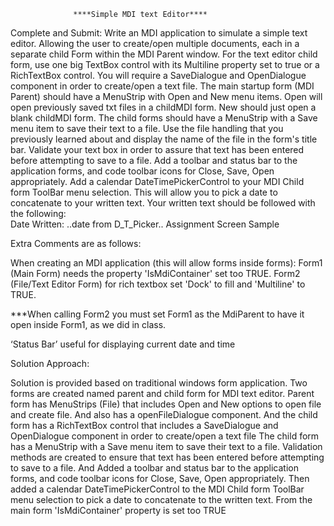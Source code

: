                   ****Simple MDI text Editor****
Complete and Submit:
Write an MDI application to simulate a simple text editor.  Allowing the user to create/open multiple documents, each in a separate child Form within the MDI Parent window.  For the text editor child form, use one big TextBox control with its Multiline property set to true or a RichTextBox control.  You will require a SaveDialogue and OpenDialogue component in order to create/open a text file.
The main startup form (MDI Parent) should have a MenuStrip with Open and New menu items. Open will open previously saved txt files in a childMDI form. New should just open a blank childMDI form. The child forms should have a MenuStrip with a Save menu item to save their text to a file.  Use the file handling that you previously learned about and display the name of the file in the form's title bar.
Validate your text box in order to assure that text has been entered before attempting to save to a file.
Add a toolbar and status bar to the application forms, and code toolbar icons for Close, Save, Open appropriately.
Add a calendar DateTimePickerControl to your MDI Child form ToolBar menu selection. This will allow you to pick a date to concatenate to your written text.  Your written text should be followed with the following:  
Date Written:   ..date from D_T_Picker..
Assignment Screen Sample

Extra Comments are as follows:

When creating an MDI application (this will allow forms inside forms):
Form1 (Main Form) needs the property 'IsMdiContainer' set too TRUE.
Form2 (File/Text Editor Form) for rich textbox set 'Dock' to fill and 'Multiline' to TRUE.

***When calling Form2 you must set Form1 as the MdiParent to have it open inside Form1, as we did in class.

‘Status Bar’ useful for displaying current date and time

Solution Approach:

Solution is provided based on traditional windows form application. 
Two forms are created named parent and child form for MDI text editor.
Parent form has MenuStrips (File) that includes Open and New options to open file and create file. And also has a openFileDialogue component.
And the child form has a RichTextBox control that includes a SaveDialogue and OpenDialogue component in order to create/open a text file
The child form has a MenuStrip with a Save menu item to save their text to a file. 
Validation methods are created to ensure that text has been entered before attempting to save to a file.
And Added a toolbar and status bar to the application forms, and code toolbar icons for Close, Save, Open appropriately.
Then added a calendar DateTimePickerControl to the MDI Child form ToolBar menu selection to pick a date to concatenate to the written text.
From the main form 'IsMdiContainer' property is set too TRUE
